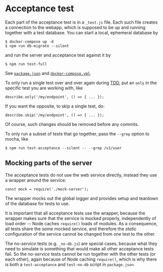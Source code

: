 # Acceptance test

Each part of the acceptance test is in a `_test.js` file.  Each such file creates a connection to the webapp, which is supposed to be up and running together with a test database.  You can start a local, ephemeral database by

    $ docker-compose up -d
    $ npm run db-migrate --silent

and run the server and acceptance test against it by

    $ npm run test-full

See [`package.json`](../../package.json) and [`docker-compose.yml`](../../docker-compose.yml).

To only run a single test over and over again during [TDD](http://mherman.org/blog/2016/04/28/test-driven-development-with-node), put an `only` in the specific test you are working with, like

    describe.only('/my/endpoint', () => { ... });

If you want the opposite, to skip a single test, do:

    describe.skip('/my/endpoint', () => { ... });

Of course, such changes should be removed before any commits.

To only run a subset of tests that go together, pass the `--grep` option to mocha, like

    $ npm run test-acceptance --silent -- --grep /v1/user

## Mocking parts of the server

The acceptance tests do not use the web service directly, instead they use a wrapper around the service:

    const mock = require('./mock-server');

The wrapper mocks out the global logger and provides setup and teardown of the database for tests to use.

It is important that all acceptance tests use the wrapper, because the wrapper makes sure that the service is mocked properly, independently of load order -- Node caches `require()` loads of modules.  As a consequence, all tests share the *same* mocked service, and therefore the *static* configuration of the service cannot be changed from one test to the other.

The no-*service* tests (e.g. `_no-db.js`) are special cases, because what they need to simulate is something that would make all other acceptance tests fail.  So the no-*service* tests cannot be run together with the other tests (or each other), again because of Node caching `require()`, which is why there is both a `test-acceptance` and `test-no-db` script in `package.json`.

